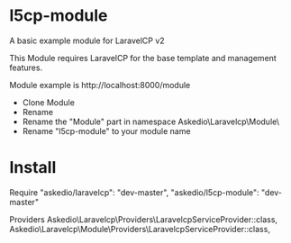 # l5cp-module
A basic example module for LaravelCP v2

This Module requires LaravelCP for the base template and management features.

Module example is http://localhost:8000/module

* Clone Module
* Rename
* Rename the "Module" part in namespace Askedio\Laravelcp\Module\
* Rename "l5cp-module" to your module name


# Install

Require
    "askedio/laravelcp": "dev-master",
    "askedio/l5cp-module": "dev-master"


Providers
    Askedio\Laravelcp\Providers\LaravelcpServiceProvider::class,
    Askedio\Laravelcp\Module\Providers\LaravelcpServiceProvider::class,

